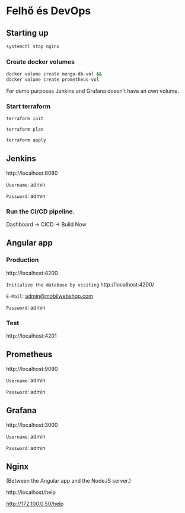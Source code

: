 # Felhő és DevOps

## Starting up

```sh
systemctl stop nginx
```

### Create docker volumes

```sh
docker volume create mongo-db-vol &&
docker volume create prometheus-vol
```

For demo purposes Jenkins and Grafana doesn't have an own volume.

### Start terraform

```sh
terraform init

terraform plan

terraform apply
```

## Jenkins

http://localhost:8080

`Username`: admin

`Password`: admin

### Run the CI/CD pipeline.

Dashboard -> CICD -> Build Now

## Angular app

### Production

http://localhost:4200

`Initialize the database by visiting` http://localhost:4200/

`E-Mail`: admin@mobilwebshop.com

`Password`: admin

### Test

http://localhost:4201

## Prometheus

http://localhost:9090

`Username`: admin

`Password`: admin

## Grafana

http://localhost:3000

`Username`: admin

`Password`: admin

## Nginx

(Between the Angular app and the NodeJS server.)

http://localhost/help

http://172.100.0.50/help
